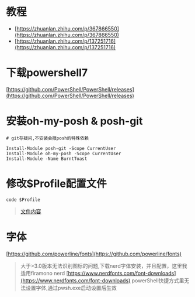 # 教程
- [https://zhuanlan.zhihu.com/p/367866550](https://zhuanlan.zhihu.com/p/367866550)
- [https://zhuanlan.zhihu.com/p/137251716](https://zhuanlan.zhihu.com/p/137251716)

# 下载powershell7
[https://github.com/PowerShell/PowerShell/releases](https://github.com/PowerShell/PowerShell/releases)

# 安装oh-my-posh & posh-git

```console
# git存疑问,不安装会报posh的特殊依赖

Install-Module posh-git -Scope CurrentUser
Install-Module oh-my-posh -Scope CurrentUser
Install-Module -Name BurntToast
```

# 修改$Profile配置文件
`code $Profile`
> [文件内容](./Microsoft.PowerShell_profile.ps1)
# 字体
[https://github.com/powerline/fonts](https://github.com/powerline/fonts)
> 大于>3.0版本无法识别图标的问题,下载nerd字体安装，并且配置，这里我适用firamono nerd
[https://www.nerdfonts.com/font-downloads](https://www.nerdfonts.com/font-downloads)
>powerShell快捷方式里无法设置字体,通过pwsh.exe启动设置后生效
